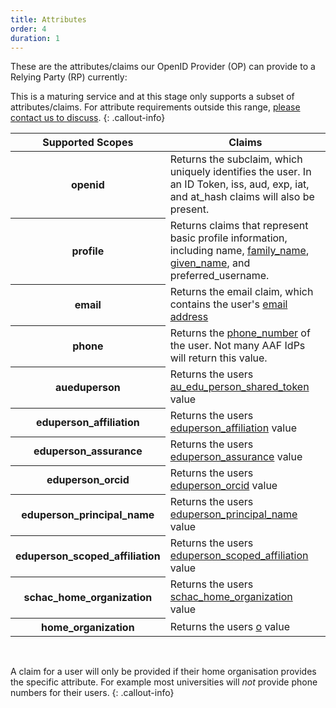 ```yaml
---
title: Attributes
order: 4
duration: 1
---
```


These are the attributes/claims our OpenID Provider (OP) can provide to a Relying Party (RP) currently:

This is a maturing service and at this stage only supports a subset of attributes/claims. For attribute
requirements outside this range, [please contact us to discuss](mailto:support@aaf.edu.au).
{: .callout-info}

<table class="table table-striped">
  <thead>
    <tr>
      <th scope="col">Supported Scopes</th>
      <th scope="col">Claims</th>
    </tr>
  </thead>
  <tbody>
    <tr>
    <th scope="row">openid</th>
      <td>Returns the subclaim, which uniquely identifies the user. In an ID Token, iss, aud, exp, iat, and at_hash 
claims will also be present.</td>
    </tr>
    <tr>
        <th scope="row">profile</th>
      <td>Returns claims that represent basic profile information, including name, <a href="https://validator.aaf.edu.au/documentation/attributes/oid:2.5.4.4">family_name</a>, <a href="https://validator.aaf.edu.au/documentation/attributes/oid:2.5.4.42">given_name</a>, and preferred_username.</td>
    </tr>
    <tr>
      <th scope="row">email</th>
      <td>Returns the email claim, which contains the user's <a href="https://validator.aaf.edu.au/documentation/attributes/oid:0.9.2342.19200300.100.1.3">email address</a></td>
    </tr>
    <tr>
      <th scope="row">phone</th>
      <td>Returns the <a href="https://validator.aaf.edu.au/documentation/attributes/oid:2.5.4.20">phone_number</a> of the user. Not many AAF IdPs will return this value.</td>
    </tr>
    <tr>
      <th scope="row">aueduperson</th>
      <td>Returns the users <a href="https://validator.aaf.edu.au/documentation/attributes/oid:1.3.6.1.4.1.27856.1.2.5">au_edu_person_shared_token</a> value</td>
    </tr>
    <tr>
      <th scope="row">eduperson_affiliation</th>
      <td>Returns the users <a href="https://validator.aaf.edu.au/documentation/attributes/oid:1.3.6.1.4.1.5923.1.1.1.1">eduperson_affiliation</a> value</td>
    </tr>
    <tr>
      <th scope="row">eduperson_assurance</th>
      <td>Returns the users <a href="https://validator.aaf.edu.au/documentation/attributes/oid:1.3.6.1.4.1.5923.1.1.1.11">eduperson_assurance</a> value</td>
    </tr>
    <tr>
      <th scope="row">eduperson_orcid</th>
      <td>Returns the users <a href="https://validator.aaf.edu.au/documentation/attributes/oid:1.3.6.1.4.1.5923.1.1.1.16">eduperson_orcid</a> value</td>
    </tr>
    <tr>
      <th scope="row">eduperson_principal_name</th>
      <td>Returns the users <a href="https://validator.aaf.edu.au/documentation/attributes/oid:1.3.6.1.4.1.5923.1.1.1.6">eduperson_principal_name</a> value</td>
    </tr>
    <tr>
      <th scope="row">eduperson_scoped_affiliation</th>
      <td>Returns the users <a href="https://validator.aaf.edu.au/documentation/attributes/oid:1.3.6.1.4.1.5923.1.1.1.9">eduperson_scoped_affiliation</a> value</td>
    </tr>
    <tr>
      <th scope="row">schac_home_organization</th>
      <td>Returns the users <a href="https://validator.aaf.edu.au/documentation/attributes/oid:1.3.6.1.4.1.25178.1.2.9">schac_home_organization</a> value</td>
    </tr>
    <tr>
      <th scope="row">home_organization</th>
      <td>Returns the users <a href="https://validator.aaf.edu.au/documentation/attributes/oid:2.5.4.10">o</a> value</td>
    </tr>
  </tbody>
</table>
<br>

A claim for a user will only be provided if their home organisation provides the specific attribute. For example 
most universities will *not* provide phone numbers for their users.
{: .callout-info}